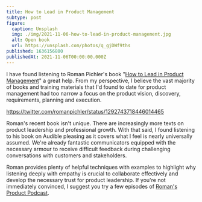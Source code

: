 ```yaml
---
title: How to Lead in Product Management
subtype: post
figure:
  caption: Unsplash
  img: ./img/2021-11-06-how-to-lead-in-product-management.jpg
  alt: Open book
  url: https://unsplash.com/photos/q_gjDWf9ths
published: 1636156800
publishedAt: 2021-11-06T00:00:00.000Z
---
```

I have found listening to Roman Pichler's book "[How to Lead in Product Management](https://www.audible.co.uk/pd/How-to-Lead-in-Product-Management-Audiobook/B08FCWFLZM)" a great help. From my perspective, I believe the vast majority of books and training materials that I'd found to date for product management had too narrow a focus on the product vision, discovery, requirements, planning and execution.

https://twitter.com/romanpichler/status/1292743718446014465

Roman's recent book isn't unique. There are increasingly more texts on product leadership and professional growth. With that said, I found listening to his book on Audible pleasing as it covers what I feel is nearly universally assumed. We're already fantastic communicators equipped with the necessary armour to receive difficult feedback during challenging conversations with customers and stakeholders.

Roman provides plenty of helpful techniques with examples to highlight why listening deeply with empathy is crucial to collaborate effectively and develop the necessary trust for product leadership. If you're not immediately convinced, I suggest you try a few episodes of [Roman's Product Podcast](https://www.romanpichler.com/podcast/).
